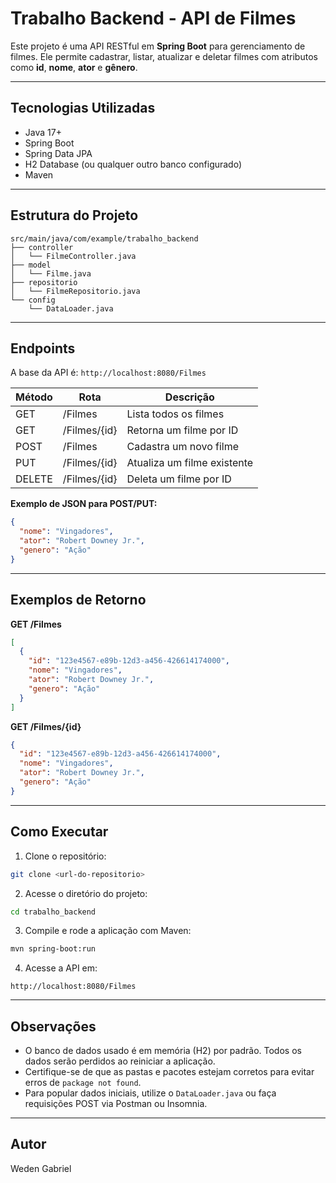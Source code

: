 # Trabalho Backend - API de Filmes

Este projeto é uma API RESTful em **Spring Boot** para gerenciamento de filmes. Ele permite cadastrar, listar, atualizar e deletar filmes com atributos como **id**, **nome**, **ator** e **gênero**.

---

## Tecnologias Utilizadas

- Java 17+
- Spring Boot
- Spring Data JPA
- H2 Database (ou qualquer outro banco configurado)
- Maven

---

## Estrutura do Projeto

```
src/main/java/com/example/trabalho_backend
├── controller
│   └── FilmeController.java
├── model
│   └── Filme.java
├── repositorio
│   └── FilmeRepositorio.java
└── config
    └── DataLoader.java
```

---

## Endpoints

A base da API é: `http://localhost:8080/Filmes`

| Método | Rota               | Descrição                        |
|--------|------------------|----------------------------------|
| GET    | /Filmes           | Lista todos os filmes            |
| GET    | /Filmes/{id}      | Retorna um filme por ID          |
| POST   | /Filmes           | Cadastra um novo filme           |
| PUT    | /Filmes/{id}      | Atualiza um filme existente      |
| DELETE | /Filmes/{id}      | Deleta um filme por ID           |

**Exemplo de JSON para POST/PUT:**
```json
{
  "nome": "Vingadores",
  "ator": "Robert Downey Jr.",
  "genero": "Ação"
}
```

---

## Exemplos de Retorno

**GET /Filmes**
```json
[
  {
    "id": "123e4567-e89b-12d3-a456-426614174000",
    "nome": "Vingadores",
    "ator": "Robert Downey Jr.",
    "genero": "Ação"
  }
]
```

**GET /Filmes/{id}**
```json
{
  "id": "123e4567-e89b-12d3-a456-426614174000",
  "nome": "Vingadores",
  "ator": "Robert Downey Jr.",
  "genero": "Ação"
}
```

---

## Como Executar

1. Clone o repositório:
```bash
git clone <url-do-repositorio>
```

2. Acesse o diretório do projeto:
```bash
cd trabalho_backend
```

3. Compile e rode a aplicação com Maven:
```bash
mvn spring-boot:run
```

4. Acesse a API em:
```
http://localhost:8080/Filmes
```

---

## Observações

- O banco de dados usado é em memória (H2) por padrão. Todos os dados serão perdidos ao reiniciar a aplicação.
- Certifique-se de que as pastas e pacotes estejam corretos para evitar erros de `package not found`.
- Para popular dados iniciais, utilize o `DataLoader.java` ou faça requisições POST via Postman ou Insomnia.

---

## Autor

Weden Gabriel

